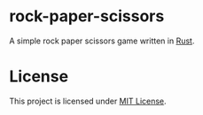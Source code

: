 # rock-paper-scissors
A simple rock paper scissors game written in [Rust](https://www.rust-lang.org).

# License
This project is licensed under [MIT License](LICENSE).
